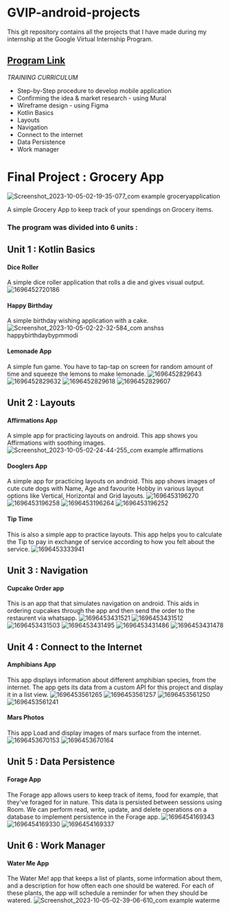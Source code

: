 
# GVIP-android-projects

This git repository contains all the projects that I have made during my internship at the Google Virtual Internship Program. 
## [Program Link](https://smartinternz.com/google-virtual-internship-program-2022)


_TRAINING CURRICULUM_
- Step-by-Step procedure to develop mobile application
- Confirming the idea & market research - using Mural
- Wireframe design - using Figma
- Kotlin Basics
- Layouts
- Navigation
- Connect to the internet
- Data Persistence
- Work manager

# Final Project : Grocery App
![Screenshot_2023-10-05-02-19-35-077_com example groceryapplication](https://github.com/deltaTH/GVIP-android-projects/assets/64921353/cecfa4f5-41ed-43a9-b2c7-b61af7477a16)

A simple Grocery App to keep track of your spendings on Grocery items.

### The program was divided into 6 units : 
## Unit 1 : Kotlin Basics
#### Dice Roller
A simple dice roller application that rolls a die and gives visual output.
![1696452720186](https://github.com/deltaTH/GVIP-android-projects/assets/64921353/6904dd73-7be4-4e6e-96d6-6da7021a109a)

#### Happy Birthday
A simple birthday wishing application with a cake.
![Screenshot_2023-10-05-02-22-32-584_com anshss happybirthdaybypmmodi](https://github.com/deltaTH/GVIP-android-projects/assets/64921353/f598a7b1-ca4e-4a87-904e-0299e98bc60c)

#### Lemonade App
A simple fun game. 
You have to tap-tap on screen for random amount of time and squeeze the lemons to make lemonade.
![1696452829643](https://github.com/deltaTH/GVIP-android-projects/assets/64921353/42776758-e9c8-4dc6-be36-3befd178f247)
![1696452829632](https://github.com/deltaTH/GVIP-android-projects/assets/64921353/5e4ebb65-0e0c-469d-8524-9395b848fb37)
![1696452829618](https://github.com/deltaTH/GVIP-android-projects/assets/64921353/31571d38-0894-4da6-b403-c18b36badf95)
![1696452829607](https://github.com/deltaTH/GVIP-android-projects/assets/64921353/2b7a8c9b-31d6-4e9d-8be2-cea6e5caa043)


## Unit 2 : Layouts
#### Affirmations App
A simple app for practicing layouts on android.
This app shows you Affirmations with soothing images.
![Screenshot_2023-10-05-02-24-44-255_com example affirmations](https://github.com/deltaTH/GVIP-android-projects/assets/64921353/67a81d4f-e898-4dab-94a8-720f1274acab)


#### Dooglers App
A simple app for practicing layouts on android.
This app shows images of cute cute dogs with Name, Age and favourite Hobby in various layout options like Vertical, Horizontal and Grid layouts.
![1696453196270](https://github.com/deltaTH/GVIP-android-projects/assets/64921353/b8aac394-37aa-4aa1-b1d2-2bd1de8bd151)
![1696453196258](https://github.com/deltaTH/GVIP-android-projects/assets/64921353/a37ed31f-b808-4a29-ba09-02d91b5655ae)
![1696453196264](https://github.com/deltaTH/GVIP-android-projects/assets/64921353/0b16e500-8b84-4686-afc8-6e19ceacd834)
![1696453196252](https://github.com/deltaTH/GVIP-android-projects/assets/64921353/f7130922-1f76-480f-affa-e87e099309d1)


#### Tip Time 
This is also a simple app to practice layouts.
This app helps you to calculate the Tip to pay in exchange of service according to how you felt about the service.
![1696453333941](https://github.com/deltaTH/GVIP-android-projects/assets/64921353/80ace1b9-94ec-43ed-83b7-1f86a7c75824)


## Unit 3 : Navigation
#### Cupcake Order app 
This is an app that that simulates navigation on android. This aids in ordering cupcakes through the app and then send the order to the restaurent via whatsapp.
![1696453431521](https://github.com/deltaTH/GVIP-android-projects/assets/64921353/9a651315-8be3-43e0-b616-263cdc4dc620)
![1696453431512](https://github.com/deltaTH/GVIP-android-projects/assets/64921353/8bede256-3d6e-48b4-a3c0-7a1f6f64c2ce)
![1696453431503](https://github.com/deltaTH/GVIP-android-projects/assets/64921353/c553f2bc-a2f6-47d8-b9ff-d0109d393bd0)
![1696453431495](https://github.com/deltaTH/GVIP-android-projects/assets/64921353/54a3d543-4b01-4047-bb65-27c07c715554)
![1696453431486](https://github.com/deltaTH/GVIP-android-projects/assets/64921353/dd200036-0ab5-4ee8-94c7-1595a9667ad4)
![1696453431478](https://github.com/deltaTH/GVIP-android-projects/assets/64921353/25e8a060-98a4-4a09-bc93-5a301bf80ab0)


## Unit 4 : Connect to the Internet
#### Amphibians App
This app displays information about different amphibian species, from the internet. The app gets its data from a custom API for this project and display it in a list view.
![1696453561265](https://github.com/deltaTH/GVIP-android-projects/assets/64921353/8cc5364e-9e46-4ceb-b213-6a61a4103af7)
![1696453561257](https://github.com/deltaTH/GVIP-android-projects/assets/64921353/aeea11b8-e0e8-432d-b4d3-78acb953d16e)
![1696453561250](https://github.com/deltaTH/GVIP-android-projects/assets/64921353/a1bf852c-0b05-4ab4-88c2-5123f6a721ab)
![1696453561241](https://github.com/deltaTH/GVIP-android-projects/assets/64921353/ff92f402-af36-4208-9924-aeedf9276c2c)



#### Mars Photos 
This app Load and display images of mars surface from the internet.
![1696453670153](https://github.com/deltaTH/GVIP-android-projects/assets/64921353/1b2a3a6a-4569-418a-99af-265fa19b8e80)
![1696453670164](https://github.com/deltaTH/GVIP-android-projects/assets/64921353/bf229884-3a22-4a69-8998-18c054ed6fd2)


## Unit 5 : Data Persistence
#### Forage App
The Forage app allows users to keep track of items, food for example, that they've foraged for in nature. This data is persisted between sessions using Room. We can perform read, write, update, and delete operations on a database to implement persistence in the Forage app.
![1696454169343](https://github.com/deltaTH/GVIP-android-projects/assets/64921353/05b47014-de2c-4f4e-9b84-e5624a0711a7)
![1696454169330](https://github.com/deltaTH/GVIP-android-projects/assets/64921353/8e24a589-9368-4316-807e-1cea066a129d)
![1696454169337](https://github.com/deltaTH/GVIP-android-projects/assets/64921353/4c74afdd-f0fe-432c-876d-e33ffdb7e2c9)


## Unit 6 : Work Manager
#### Water Me App

The Water Me! app that keeps a list of plants, some information about them, and a description for how often each one should be watered. For each of these plants, the app will schedule a reminder for when they should be watered.
![Screenshot_2023-10-05-02-39-06-610_com example waterme](https://github.com/deltaTH/GVIP-android-projects/assets/64921353/43ff5984-65aa-49bb-9306-753b7238793e)


